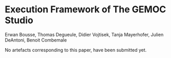 # Execution Framework of The GEMOC Studio
Erwan Bousse, Thomas Degueule, Didier Vojtisek, Tanja Mayerhofer, Julien DeAntoni, Benoit Combemale

No artefacts corresponding to this paper, have been submitted yet.
